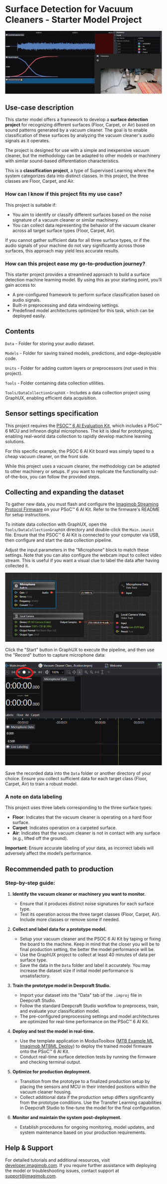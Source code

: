 ﻿# Surface Detection for Vacuum Cleaners - Starter Model Project

![](Resources/imgs/demo_studio_screenshot.png)

## Use-case description

This starter model offers a framework to develop a **surface detection project** for recognizing different surfaces (Floor, Carpet, or Air) based on sound patterns generated by a vacuum cleaner. The goal is to enable classification of these surfaces by analyzing the vacuum cleaner's audio signals as it operates.

The project is designed for use with a simple and inexpensive vacuum cleaner, but the methodology can be adapted to other models or machinery with similar sound-based differentiation characteristics.

This is a **classification project**, a type of Supervised Learning where the system categorizes data into distinct classes. In this project, the three classes are Floor, Carpet, and Air.

### How can I know if this project fits my use case?

This project is suitable if:

- You aim to identify or classify different surfaces based on the noise signature of a vacuum cleaner or similar machinery.
- You can collect data representing the behavior of the vacuum cleaner across all target surface types (Floor, Carpet, Air).

If you cannot gather sufficient data for all three surface types, or if the audio signals of your machine do not vary significantly across those surfaces, this approach may yield less accurate results.

### How can this project ease my go-to-production journey?

This starter project provides a streamlined approach to build a surface detection machine learning model. By using this as your starting point, you’ll gain access to:

- A pre-configured framework to perform surface classification based on audio signals.
- Built-in preprocessing and data windowing settings.
- Predefined model architectures optimized for this task, which can be deployed easily.

## Contents

`Data` - Folder for storing your audio dataset.

`Models` - Folder for saving trained models, predictions, and edge-deployable code.

`Units` - Folder for adding custom layers or preprocessors (not used in this project).

`Tools` - Folder containing data collection utilities.

`Tools/DataCollectionGraphUX` - Includes a data collection project using GraphUX, enabling efficient data acquisition.

## Sensor settings specification

This project requires the [PSOC™ 6 AI Evaluation Kit](https://www.infineon.com/cms/en/product/evaluation-boards/cy8ckit-062s2-ai/), which includes a PSoC™ 6 MCU and Infineon digital microphones. The kit is ideal for prototyping, enabling real-world data collection to rapidly develop machine learning solutions.

For this specific example, the PSOC 6 AI Kit board was simply taped to a cheap vacuum cleaner, on the front side.

While this project uses a vacuum cleaner, the methodology can be adapted to other machinery or setups. If you want to replicate the functionality out-of-the-box, you can follow the provided steps.

## Collecting and expanding the dataset

To gather new data, you must flash and configure the [Imagimob Streaming Protocol Firmware](https://github.com/Infineon/mtb-example-imagimob-streaming-protocol/blob/master/README.md) on your PSoC™ 6 AI Kit. Refer to the firmware's README for setup instructions.

To initiate data collection with GraphUX, open the `Tools/DataCollectionGraphUX` directory and double-click the `Main.imunit` file. Ensure that the PSOC™ 6 AI Kit is connected to your computer via USB, then configure and start the data collection pipeline.

Adjust the input parameters in the "Microphone" block to match these settings. Note that you can also configure the webcam input to collect video stream. This is useful if you want a visual clue to label the data after having collected it.

![](Resources/imgs/graphux_settings.png)

Click the "Start" button in GraphUX to execute the pipeline, and then use the "Record" button to capture microphone data:

![](Resources/imgs/recording_sample.png)

Save the recorded data into the `Data` folder or another directory of your choice. Ensure you collect sufficient data for each target class (Floor, Carpet, Air) to train a robust model.

### A note on data labeling

This project uses three labels corresponding to the three surface types:

- **Floor**: Indicates that the vacuum cleaner is operating on a hard floor surface.
- **Carpet**: Indicates operation on a carpeted surface.
- **Air**: Indicates that the vacuum cleaner is not in contact with any surface (e.g., lifted off the ground).

**Important:** Ensure accurate labeling of your data, as incorrect labels will adversely affect the model’s performance.

## Recommended path to production

### Step-by-step guide:

1. **Identify the vacuum cleaner or machinery you want to monitor.**
   - Ensure that it produces distinct noise signatures for each surface type.
   - Test its operation across the three target classes (Floor, Carpet, Air). Include more classes or remove some if needed.

2. **Collect and label data for a prototype model.**
   - Setup your vacuum cleaner and the PSOC 6 AI Kit by taping or fixing the board to the machine. Keep in mind that the closer you will be to final production setting, the better the model performance will be.
   - Use the GraphUX project to collect at least 40 minutes of data per surface type.
   - Save the data in the `Data` folder and label it accurately. You may increase the dataset size if initial model performance is unsatisfactory.

4. **Train the prototype model in Deepcraft Studio.**
   - Import your dataset into the "Data" tab of the `.improj` file in Deepcraft Studio.
   - Follow the standard Deepcraft Studio workflow to preprocess, train, and evaluate your classification model.
   - The pre-configured preprocessing settings and model architectures are optimized for real-time performance on the PSoC™ 6 AI Kit.

5. **Deploy and test the model in real-time.**
   - Use the template application in ModusToolbox ([MTB Example ML Imagimob MTBML Deploy](https://github.com/Infineon/mtb-example-ml-imagimob-mtbml-deploy)) to deploy the trained model firmware onto the PSoC™ 6 AI Kit.
   - Conduct real-time surface detection tests by running the firmware and checking terminal output.

6. **Optimize for production deployment.**
   - Transition from the prototype to a finalized production setup by placing the sensors and MCU in their intended positions within the vacuum cleaner housing.
   - Collect additional data if the production setup differs significantly from the prototype conditions. Use the Transfer Learning capabilities in Deepcraft Studio to fine-tune the model for the final configuration.

7. **Monitor and maintain the system post-deployment.**
   - Establish procedures for ongoing monitoring, model updates, and system maintenance based on your production requirements.

## Help & Support

For detailed tutorials and additional resources, visit [developer.imagimob.com](https://developer.imagimob.com). If you require further assistance with deploying the model or troubleshooting issues, contact support at [support@imagimob.com](mailto:support@imagimob.com).
